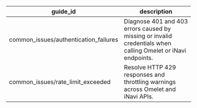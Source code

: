 | guide_id | description |
| --- | --- |
| common_issues/authentication_failures | Diagnose 401 and 403 errors caused by missing or invalid credentials when calling Omelet or iNavi endpoints. |
| common_issues/rate_limit_exceeded | Resolve HTTP 429 responses and throttling warnings across Omelet and iNavi APIs. |

